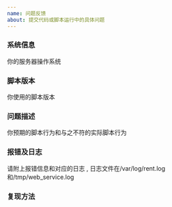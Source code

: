 ```yaml
---
name: 问题反馈
about: 提交代码或脚本运行中的具体问题
---
```


### 系统信息
你的服务器操作系统

### 脚本版本
你使用的脚本版本

### 问题描述
你预期的脚本行为和与之不符的实际脚本行为

### 报错及日志
请附上报错信息和对应的日志 , 日志文件在/var/log/rent.log和/tmp/web_service.log

### 复现方法
